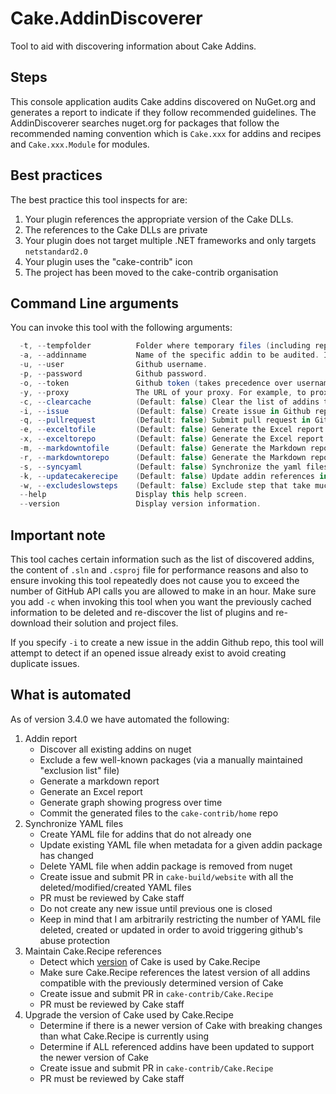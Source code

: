 # Cake.AddinDiscoverer

Tool to aid with discovering information about Cake Addins.

## Steps

This console application audits Cake addins discovered on NuGet.org and generates a report to indicate if they follow recommended guidelines.
The AddinDiscoverer searches nuget.org for packages that follow the recommended naming convention which is `Cake.xxx` for addins and recipes and `Cake.xxx.Module` for modules.

## Best practices

The best practice this tool inspects for are:

1. Your plugin references the appropriate version of the Cake DLLs.
2. The references to the Cake DLLs are private
3. Your plugin does not target multiple .NET frameworks and only targets `netstandard2.0`
4. Your plugin uses the "cake-contrib" icon
5. The project has been moved to the cake-contrib organisation

## Command Line arguments

You can invoke this tool with the following arguments:

```csharp
  -t, --tempfolder          Folder where temporary files (including reports) are saved.
  -a, --addinname           Name of the specific addin to be audited. If omitted, all addins are audited.
  -u, --user                Github username.
  -p, --password            Github password.
  -o, --token               Github token (takes precedence over username+password).
  -y, --proxy               The URL of your proxy. For example, to proxy request through Fiddler use: 'http://localhost:8888'.
  -c, --clearcache          (Default: false) Clear the list of addins that was previously cached.
  -i, --issue               (Default: false) Create issue in Github repositories that do not meet recommendations.
  -q, --pullrequest         (Default: false) Submit pull request in Github repositories to fix recommendations.
  -e, --exceltofile         (Default: false) Generate the Excel report and write to a file.
  -x, --exceltorepo         (Default: false) Generate the Excel report and commit to cake-contrib repo.
  -m, --markdowntofile      (Default: false) Generate the Markdown report and write to a file.
  -r, --markdowntorepo      (Default: false) Generate the Markdown report and commit to cake-contrib repo.
  -s, --syncyaml            (Default: false) Synchronize the yaml files on Cake's web site with the packages discovered on NuGet.
  -k, --updatecakerecipe    (Default: false) Update addin references in CakeRecipe.
  -w, --excludeslowsteps    (Default: false) Exclude step that take much time (such as GetGithubStats and CheckUsingCakeRecipe).
  --help                    Display this help screen.
  --version                 Display version information.
```

## Important note

This tool caches certain information such as the list of discovered addins, the content of `.sln` and `.csproj` file for performance reasons and also to ensure invoking this tool repeatedly does not cause you to exceed the number of GitHub API calls you are allowed to make in an hour. Make sure you add `-c` when invoking this tool when you want the previously cached information to be deleted and re-discover the list of plugins and re-download their solution and project files.

If you specify `-i` to create a new issue in the addin Github repo, this tool will attempt to detect if an opened issue already exist to avoid creating duplicate issues.

## What is automated

As of version 3.4.0 we have automated the following:

1. Addin report
    - Discover all existing addins on nuget
    - Exclude a few well-known packages (via a manually maintained "exclusion list" file)
    - Generate a markdown report
    - Generate an Excel report
    - Generate graph showing progress over time
    - Commit the generated files to the `cake-contrib/home` repo
2. Synchronize YAML files
    - Create YAML file for addins that do not already one
    - Update existing YAML file when metadata for a given addin package has changed
    - Delete YAML file when addin package is removed from nuget
    - Create issue and submit PR in `cake-build/website` with all the deleted/modified/created YAML files
    - PR must be reviewed by Cake staff
    - Do not create any new issue until previous one is closed
    - Keep in mind that I am arbitrarily restricting the number of YAML file deleted, created or updated in order to avoid triggering github's abuse protection
3. Maintain Cake.Recipe references
    - Detect which [version](https://github.com/cake-contrib/Cake.Recipe/blob/develop/tools/packages.config) of Cake is used by Cake.Recipe
    - Make sure Cake.Recipe references the latest version of all addins compatible with the previously determined version of Cake
    - Create issue and submit PR in `cake-contrib/Cake.Recipe`
    - PR must be reviewed by Cake staff
4. Upgrade the version of Cake used by Cake.Recipe
    - Determine if there is a newer version of Cake with breaking changes than what Cake.Recipe is currently using
    - Determine if ALL referenced addins have been updated to support the newer version of Cake
    - Create issue and submit PR in `cake-contrib/Cake.Recipe`
    - PR must be reviewed by Cake staff
